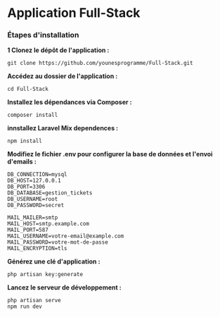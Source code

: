 # Application Full-Stack

### Étapes d'installation

**1 Clonez le dépôt de l'application :**
```
git clone https://github.com/younesprogramme/Full-Stack.git
```
**Accédez au dossier de l'application :**
```
cd Full-Stack
```
**Installez les dépendances via Composer :**
```
composer install
```
**innstallez Laravel Mix dependences :**
```
npm install
```
**Modifiez le fichier .env pour configurer la base de données et l'envoi d'emails :**
```
DB_CONNECTION=mysql
DB_HOST=127.0.0.1
DB_PORT=3306
DB_DATABASE=gestion_tickets
DB_USERNAME=root
DB_PASSWORD=secret

MAIL_MAILER=smtp
MAIL_HOST=smtp.example.com
MAIL_PORT=587
MAIL_USERNAME=votre-email@example.com
MAIL_PASSWORD=votre-mot-de-passe
MAIL_ENCRYPTION=tls

```
**Générez une clé d'application :**
```
php artisan key:generate
```
**Lancez le serveur de développement :**
```
php artisan serve
npm run dev
```
